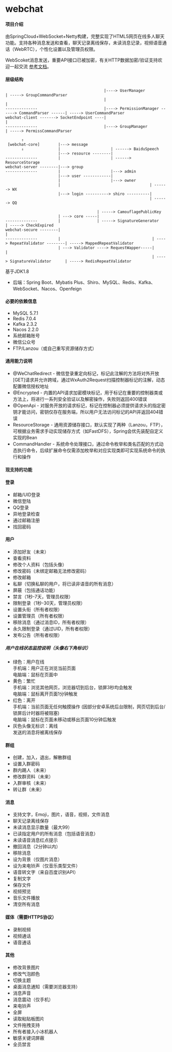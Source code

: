 # webchat

#### 项目介绍

由SpringCloud+WebSocket+Netty构建，完整实现了HTML5网页在线多人聊天功能。支持各种消息发送和查看，聊天记录离线保存，未读消息记录，视频语音通话（WebRTC），个性化设置以及管理员权限。

WebScoket消息发送，重要API接口已被加密，有关HTTP数据加密/验证支持欢迎一起交流 [参考文档](https://www.zybuluo.com/1330000110/note/2172127)。

#### 层级结构

```
                                           |----> UserManager                                   | -----> GroupCommandParser
                                           |                                                    |
--------------                             |----> PermissionManager ------> CommandParser ------| -----> UserCommandParser
webchat-client -------> SocketEndpoint ----|                                                    |
--------------                             |----> GroupManager                                  | -----> PermissCommandParser

       ⇑
 [webchat-core]        |---> message
       ⇓               |                      | ------> BaiduSpeech
                       |---> resource --------| 
--------------         |                      | ------> ResourceStorage
webchat-server --------|---> group
--------------         |                      |---> admin
                       |---> user ------------|
                       |                      |---> owner
                       |                                       | ------> WX
                       |---> login ----------> shiro ----------|
                                                               | ------> QQ

                                        | -----> CamouflagePublicKey
                       | ---> core -----|
--------------         |                | -----> SignatureGenerator                             | -----> CheckExpired
webchat-secure --------|                                                                        |
--------------         |                                        | ----> RepeatValidator --------| -----> MappedRepeatValidator
                       | ---> Validator ----> RequestWapper-----|                               |
                                                                | ----> SignatureValidator      | -----> RedisRepeatValidator
```

基于JDK1.8

* 后端：Spring Boot、Mybatis Plus、Shiro、MySQL、Redis、Kafka、WebSocket、Nacos、Openfeign

#### 必要的依赖信息

* MySQL 5.7.1
* Redis 7.0.4
* Kafka 2.3.2
* Nacos 2.2.0
* 系统邮箱账号
* 微信公众号
* FTP/Lanzou（或自己重写资源储存方式）

#### 通用能力说明

* @WeChatRedirect - 微信登录重定向标记，标记此注解的方法将对外开放[GET]请求并允许跨域，通过WxAuth2Request扫描控制器标记的注解，动态配置微信授权地址
* @Encrypted - 内置的API请求加密模块标记，用于标记在重要的控制器类或方法上，将进行一系列安全验证以及解密操作，失败则返回400错误
* @OpenApi - 对服务开放的请求标记，标记在控制器必须提供请求头的指定密钥才能访问，密钥仅存在服务端，所以用户无法访问标记的API并返回404错误
* ResourceStorage - 通用资源储存接口，默认实现了两种（Lanzou，FTP），可根据业务需求手动实现储存方式（如FastDFS），Spring会优先装配自定义实现的Bean
* CommandHandler - 系统命令处理接口，通过命令枚举和类名匹配的方式动态执行命令，后续扩展命令仅需添加枚举和对应实现类即可实现系统命令的执行和操作

#### 现支持的功能

#### 登录

* 邮箱/UID登录
* 微信登陆
* QQ登录
* 异地登录检查
* 通过邮箱注册
* 找回密码

#### 用户

* 添加好友（未来）
* 查看资料
* 修改个人资料（包括头像）
* 修改密码（未绑定邮箱无法修改密码）
* 修改邮箱
* 私聊（切换私聊的用户，将已读非语音的所有消息）
* 屏蔽（包括通话功能）
* 禁言（1秒-7天，管理员权限）
* 限制登录（1秒-30天，管理员权限）
* 设置头衔（所有者权限）
* 设置管理员（所有者权限）
* 移除消息（通过消息ID，所有者权限）
* 永久限制登录（通过UID，所有者权限）
* 发布公告（所有者权限）

##### 用户在线状态监控说明（头像右下角标识）

* 绿色：用户在线 <br>
  手机端：用户正在浏览当前页面 <br>
  电脑端：鼠标在页面中 <br>
* 黄色：繁忙 <br>
  手机端：浏览其他网页，浏览器切到后台，锁屏3秒均会触发 <br>
  电脑端：鼠标离开页面1分钟触发 <br>
* 红色：离开 <br>
  手机端：当前页面无任何触摸操作 (因部分安卓系统后台限制，网页切到后台/锁屏后计时器将被阻塞) <br>
  电脑端：鼠标在页面未移动或移出页面10分钟后触发 <br>
* 灰色头像无标识：离线 <br>
  发送的消息将被离线保存 <br>

#### 群组

* 创建，加入，退出，解散群组
* 设置入群密码
* 群内踢人（未来）
* 修改群资料（未来）
* 入群审核（未来）
* 转让群（未来）

#### 消息

* 支持文字，Emoji，图片，语音，视频，文件消息
* 聊天记录离线保存
* 未读消息显示数量（最大99）
* 已读指定用户的所有消息（包括语音消息）
* 未读语音消息红点提示
* 撤回消息（2分钟以内）
* 移除消息
* 设为背景（仅图片消息）
* 设为来电铃声（仅音乐类型文件）
* 语音转文字（来自百度识别API）
* 复制文字
* 保存文件
* 视频预览
* 音乐文件播放
* 清空所有消息

#### 媒体（需要HTTPS协议）

* 录制视频
* 视频通话
* 语音通话

#### 其他

* 修改背景图片
* 修改气泡颜色
* 切换主题
* 桌面消息通知（需要浏览器支持）
* 消息声音
* 消息震动（仅手机）
* 来电铃声
* 全屏
* 读取粘贴板图片
* 文件拖拽支持
* 所有者接入小冰机器人
* 敏感关键词屏蔽
* 全员禁言
